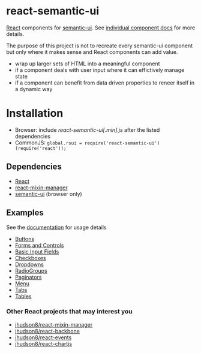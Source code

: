 react-semantic-ui
=================

[React](http://facebook.github.io/react/) components for [semantic-ui](http://semantic-ui.com/).  See [individual component docs](https://github.com/jhudson8/react-semantic-ui/tree/master/docs) for more details.

The purpose of this project is not to recreate every semantic-ui component but only where it makes sense and React components can add value.

* wrap up larger sets of HTML into a meaningful component
* if a component deals with user input where it can effictively manage state
* if a component can benefit from data driven properties to reneer itself in a dynamic way

Installation
==============
* Browser: include *react-semantic-ui[.min].js* after the listed dependencies
* CommonJS: ```global.rsui = require('react-semantic-ui')(require('react'));```

Dependencies
--------------
* [React](http://facebook.github.io/react/)
* [react-mixin-manager](https://github.com/jhudson8/react-mixin-manager)
* [semantic-ui](http://semantic-ui.com/) (browser only)


Examples
--------
See the [documentation](https://github.com/jhudson8/react-semantic-ui/tree/master/docs) for usage details

 - [Buttons](http://jhudson8.github.io/react-semantic-ui/examples/form/Button.html)
 - [Forms and Controls](http://jhudson8.github.io/react-semantic-ui/examples/form/FormAndControl.html)
 - [Basic Input Fields](http://jhudson8.github.io/react-semantic-ui/examples/input/BasicFields.html)
 - [Checkboxes](http://jhudson8.github.io/react-semantic-ui/examples/input/Checkbox.html)
 - [Dropdowns](http://jhudson8.github.io/react-semantic-ui/examples/input/Dropdown.html)
 - [RadioGroups](http://jhudson8.github.io/react-semantic-ui/examples/input/RadioGroup.html)
 - [Paginators](http://jhudson8.github.io/react-semantic-ui/examples/layout/Paginator.html)
 - [Menu](http://jhudson8.github.io/react-semantic-ui/examples/layout/Menu.html)
 - [Tabs](http://jhudson8.github.io/react-semantic-ui/examples/layout/Tabs.html)
 - [Tables](http://jhudson8.github.io/react-semantic-ui/examples/layout/Table.html)


### Other React projects that may interest you

* [jhudson8/react-mixin-manager](https://github.com/jhudson8/react-mixin-manager)
* [jhudson8/react-backbone](https://github.com/jhudson8/react-backbone)
* [jhudson8/react-events](https://github.com/jhudson8/react-events)
* [jhudson8/react-chartjs](https://github.com/jhudson8/react-chartjs)

